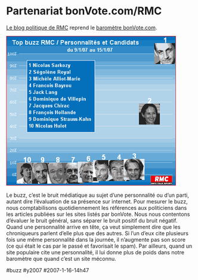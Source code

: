# Partenariat bonVote.com/RMC

[Le blog politique de RMC](http://www.rmcinfo.fr/presidentielle2007/index.php?top_buzz_rmc) reprend le [baromètre bonVote.com](http://www.bonvote.com/stats_global.php).

![](_i/20060116rmc.gif)

Le buzz, c’est le bruit médiatique au sujet d’une personnalité ou d’un parti, autant dire l’évaluation de sa présence sur internet. Pour mesurer le buzz, nous comptabilisons quotidiennement les références aux politiciens dans les articles publiées sur les sites listés par bonVote. Nous nous contentons d’évaluer le bruit général, sans séparer le bruit positif du bruit négatif. Quand une personnalité arrive en tête, ça veut simplement dire que les chroniqueurs parlent d’elle plus que des autres. Si l’un d’eux cite plusieurs fois une même personnalité dans la journée, il n’augmente pas son score (ce qui était le cas par le passé et favorisait le spam). Par ailleurs, quand un site populaire cite une personnalité, il lui donne plus de poids dans notre baromètre que quand c’est un site méconnu.

#buzz #y2007 #2007-1-16-14h47

